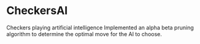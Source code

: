 # CheckersAI
Checkers playing artificial intelligence
Implemented an alpha beta pruning algorithm to determine the optimal move for the AI to choose.
